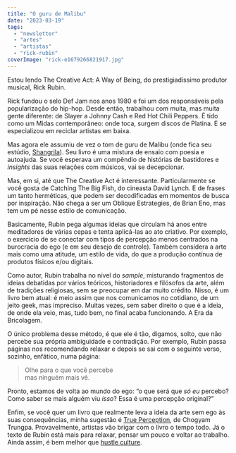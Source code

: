 ```yaml
---
title: "O guru de Malibu"
date: "2023-03-19"
tags: 
  - "newsletter"
  - "artes"
  - "artistas"
  - "rick-rubin"
coverImage: "rick-e1679266821917.jpg"
---
```


Estou lendo The Creative Act: A Way of Being, do prestigiadíssimo produtor musical, Rick Rubin.

Rick fundou o selo Def Jam nos anos 1980 e foi um dos responsáveis pela popularização do hip-hop. Desde então, trabalhou com muita, mas muita gente diferente: de Slayer a Johnny Cash e Red Hot Chili Peppers. É tido como um Midas contemporâneo: onde toca, surgem discos de Platina. E se especializou em reciclar artistas em baixa.

Mas agora ele assumiu de vez o tom de guru de Malibu (onde fica seu estúdio, [Shangrila](https://en.wikipedia.org/wiki/Shangri-La_(recording_studio))). Seu livro é uma mistura de ensaio com poesia e autoajuda. Se você esperava um compêndio de histórias de bastidores e _insights_ das suas relações com músicos, vai se decepcionar.

Mas, em si, até que The Creative Act é interessante. Particularmente se você gosta de Catching The Big Fish, do cineasta David Lynch. E de frases um tanto herméticas, que podem ser decodificadas em momentos de busca por inspiração. Não chega a ser um Oblique Estrategies, de Brian Eno, mas tem um pé nesse estilo de comunicação.

Basicamente, Rubin pega algumas ideias que circulam há anos entre meditadores de várias cepas e tenta aplicá-las ao ato criativo. Por exemplo, o exercício de se conectar com tipos de percepção menos centrados na burocracia do ego (e em seu desejo de controle). Também considera a arte mais como uma atitude, um estilo de vida, do que a produção contínua de produtos físicos e/ou digitais.

Como autor, Rubin trabalha no nível do _sample_, misturando fragmentos de ideias debatidas por vários teóricos, historiadores e filósofos da arte, além de tradições religiosas, sem se preocupar em dar muito crédito. Nisso, é um livro bem atual: é meio assim que nos comunicamos no cotidiano, de um jeito geek, mas impreciso. Muitas vezes, sem saber direito o que é a ideia, de onde ela veio, mas, tudo bem, no final acaba funcionando. A Era da Bricolagem.

O único problema desse método, é que ele é tão, digamos, solto, que não percebe sua própria ambiguidade e contradição. Por exemplo, Rubin passa páginas nos recomendando relaxar e depois se sai com o seguinte verso, sozinho, enfático, numa página:

> Olhe para o que você percebe  
> mas ninguém mais vê.

Pronto, estamos de volta ao mundo do ego: “o que será que _só eu_ percebo? Como saber se mais alguém viu _isso_? Essa é uma percepção original?”

Enfim, se você quer um livro que realmente leva a ideia da arte sem ego às suas consequências, minha sugestão é [True Perception](https://www.shambhala.com/true-perception-1597.html), de Chogyam Trungpa. Provavelmente, artistas vão brigar com o livro o tempo todo. Já o texto de Rubin está mais para relaxar, pensar um pouco e voltar ao trabalho. Ainda assim, é bem melhor que [hustle culture](https://www.talkspace.com/blog/hustle-culture/).
